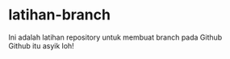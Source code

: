 # latihan-branch

Ini adalah latihan repository untuk membuat branch pada Github <br>
Github itu asyik loh!
